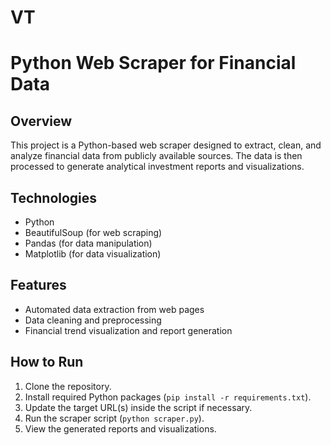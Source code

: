 # VT
# Python Web Scraper for Financial Data

## Overview
This project is a Python-based web scraper designed to extract, clean, and analyze financial data from publicly available sources. The data is then processed to generate analytical investment reports and visualizations.

## Technologies
- Python
- BeautifulSoup (for web scraping)
- Pandas (for data manipulation)
- Matplotlib (for data visualization)

## Features
- Automated data extraction from web pages
- Data cleaning and preprocessing
- Financial trend visualization and report generation

## How to Run
1. Clone the repository.
2. Install required Python packages (`pip install -r requirements.txt`).
3. Update the target URL(s) inside the script if necessary.
4. Run the scraper script (`python scraper.py`).
5. View the generated reports and visualizations.

